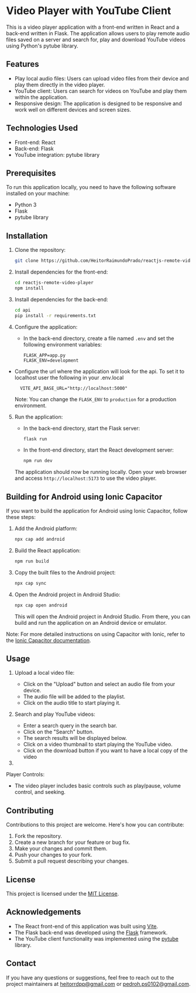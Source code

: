 # Video Player with YouTube Client

This is a video player application with a front-end written in React and a back-end written in Flask. The application allows users to play remote audio files saved on a server and search for, play and download YouTube videos using Python's pytube library.

## Features

- Play local audio files: Users can upload video files from their device and play them directly in the video player.
- YouTube client: Users can search for videos on YouTube and play them within the application.
- Responsive design: The application is designed to be responsive and work well on different devices and screen sizes.

## Technologies Used

- Front-end: React
- Back-end: Flask
- YouTube integration: pytube library

## Prerequisites

To run this application locally, you need to have the following software installed on your machine:

- Python 3
- Flask
- pytube library

## Installation

1. Clone the repository:

   ```bash
   git clone https://github.com/HeitorRaimundoPrado/reactjs-remote-video-player.git
   ```

2. Install dependencies for the front-end:

   ```bash
   cd reactjs-remote-video-player
   npm install
   ```

3. Install dependencies for the back-end:

   ```bash
   cd api
   pip install -r requirements.txt
   ```

4. Configure the application:

   - In the back-end directory, create a file named `.env` and set the following environment variables:
     ```plaintext
     FLASK_APP=app.py
     FLASK_ENV=development
     ```

  - Configure the url where the application will look for the api. To set it to localhost user the following in your .env.local
    ```plaintext
      VITE_API_BASE_URL="http://localhost:5000"
    ```
     Note: You can change the `FLASK_ENV` to `production` for a production environment.

5. Run the application:

   - In the back-end directory, start the Flask server:
     ```bash
     flask run
     ```

   - In the front-end directory, start the React development server:
     ```bash
     npm run dev
     ```

   The application should now be running locally. Open your web browser and access `http://localhost:5173` to use the video player.

## Building for Android using Ionic Capacitor

If you want to build the application for Android using Ionic Capacitor, follow these steps:



1. Add the Android platform:

   ```bash
   npx cap add android
   ```

2. Build the React application:

   ```bash
   npm run build
   ```

3. Copy the built files to the Android project:

   ```bash
   npx cap sync
   ```

4. Open the Android project in Android Studio:

   ```bash
   npx cap open android
   ```

   This will open the Android project in Android Studio. From there, you can build and run the application on an Android device or emulator.

Note: For more detailed instructions on using Capacitor with Ionic, refer to the [Ionic Capacitor documentation](https://capacitorjs.com/).

## Usage

1. Upload a local video file:
   - Click on the "Upload" button and select an audio file from your device.
   - The audio file will be added to the playlist.
   - Click on the audio title to start playing it.

2. Search and play YouTube videos:
   - Enter a search query in the search bar.
   - Click on the "Search" button.
   - The search results will be displayed below.
   - Click on a video thumbnail to start playing the YouTube video.
   - Click on the download button if you want to have a local copy of the video

3.

 Player Controls:
   - The video player includes basic controls such as play/pause, volume control, and seeking.

## Contributing

Contributions to this project are welcome. Here's how you can contribute:

1. Fork the repository.
2. Create a new branch for your feature or bug fix.
3. Make your changes and commit them.
4. Push your changes to your fork.
5. Submit a pull request describing your changes.

## License

This project is licensed under the [MIT License](LICENSE).

## Acknowledgements

- The React front-end of this application was built using [Vite](https://vitejs.dev/guide/).
- The Flask back-end was developed using the [Flask](https://flask.palletsprojects.com/) framework.
- The YouTube client functionality was implemented using the [pytube](https://pypi.org/project/pytube/) library.

## Contact

If you have any questions or suggestions, feel free to reach out to the project maintainers at heitorrdpp@gmail.com or pedroh.ps0102@gmail.com.
